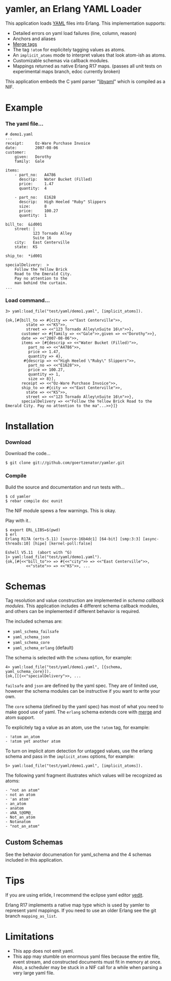 # yamler, an Erlang YAML Loader

This application loads [YAML](http://en.wikipedia.org/wiki/Yaml) files into Erlang.  This implementation supports:

* Detailed errors on yaml load failures (line, column, reason)
* Anchors and aliases
* [Merge tags](http://yaml.org/type/merge.html)
* The tag `!atom` for explicitely tagging values as atoms.
* An `implicit_atoms` mode to interpret values that look atom-ish as atoms.
* Customizable schemas via callback modules.
* Mappings returned as native Erlang R17 maps. (passes all unit tests on experimental maps branch, edoc currently broken)

This application embeds the C yaml parser "[libyaml](http://pyyaml.org/wiki/LibYAML)" which is compiled as a NIF.
 
# Example

### The yaml file...

    # demo1.yaml
    ---
	receipt:     Oz-Ware Purchase Invoice
	date:        2007-08-06
	customer:
	    given:   Dorothy
	    family:  Gale
	
	items:
	    - part_no:   A4786
	      descrip:   Water Bucket (Filled)
	      price:     1.47
	      quantity:  4
	
	    - part_no:   E1628
	      descrip:   High Heeled "Ruby" Slippers
	      size:      8
	      price:     100.27
	      quantity:  1
	
	bill_to:  &id001
	    street: |
	            123 Tornado Alley
	            Suite 16
	    city:   East Centerville
	    state:  KS
	
	ship_to:  *id001
	
	specialDelivery:  >
	    Follow the Yellow Brick
	    Road to the Emerald City.
	    Pay no attention to the
	    man behind the curtain.
	...



### Load command...

	3> yaml:load_file("test/yaml/demo1.yaml", [implicit_atoms]).

    {ok,[#{bill_to => #{city => <<"East Centerville">>,
             state => <<"KS">>,
             street => <<"123 Tornado Alley\nSuite 16\n">>},
           customer => #{family => <<"Gale">>,given => <<"Dorothy">>},
           date => <<"2007-08-06">>,
           items => [#{descrip => <<"Water Bucket (Filled)">>,
              part_no => <<"A4786">>,
              price => 1.47,
              quantity => 4},
            #{descrip => <<"High Heeled \"Ruby\" Slippers">>,
              part_no => <<"E1628">>,
              price => 100.27,
              quantity => 1,
              size => 8}],
           receipt => <<"Oz-Ware Purchase Invoice">>,
           ship_to => #{city => <<"East Centerville">>,
             state => <<"KS">>,
             street => <<"123 Tornado Alley\nSuite 16\n">>},
           specialDelivery => <<"Follow the Yellow Brick Road to the Emerald City. Pay no attention to the ma"...>>}]}


# Installation

### Download
Download the code...

	$ git clone git://github.com/goertzenator/yamler.git

### Compile
Build the source and documentation and run tests with...

	$ cd yamler
	$ rebar compile doc eunit

The NIF module spews a few warnings.  This is okay.

Play with it..

	$ export ERL_LIBS=$(pwd)
	$ erl
    Erlang R17A (erts-5.11) [source-16b4dc1] [64-bit] [smp:3:3] [async-threads:10] [hipe] [kernel-poll:false]
    
    Eshell V5.11  (abort with ^G)
    1> yaml:load_file("test/yaml/demo1.yaml").
    {ok,[#{<<"bill_to">> => #{<<"city">> => <<"East Centerville">>,
             <<"state">> => <<"KS">>, ...


# Schemas

Tag resolution and value construction are implemented in *schema callback modules*.  This application includes 4 different schema callback modules, and others can be implemented if different behavior is required.

The included schemas are:

* `yaml_schema_failsafe`
* `yaml_schema_json`
* `yaml_schema_core`
* `yaml_schema_erlang` (default)

The schema is selected with the `schema` option, for example:

	4> yaml:load_file("test/yaml/demo1.yaml", [{schema, yaml_schema_core}]).
	{ok,[[{<<"specialDelivery">>, ...



`failsafe` and `json` are defined by the yaml spec.  They are of limited use, however the schema modules can be instructive if you want to write your own.

The `core` schema (defined by the yaml spec) has most of what you need to make good use of yaml.  The `erlang` schema extends core with [merge](http://yaml.org/type/merge.html) and atom support.

To explicitely tag a value as an atom, use the `!atom` tag, for example:

	- !atom an_atom
	- !atom yet another atom

To turn on implicit atom detection for untagged values, use the erlang schema and pass in the `implicit_atoms` options, for example:

	5> yaml:load_file("test/yaml/demo1.yaml", [implicit_atoms]). 

The following yaml fragment illustrates which values will be recognized as atoms:

	- "not an atom"
	- not an atom
	- 'an atom'
	- an_atom
	- anatom
	- aNA_t@OM@_
	- Not_an_atom
	- Notanatom
	- "not_an_atom"


## Custom Schemas

See the behavior documenation for yaml_schema and the 4 schemas included in this application.

# Tips

If you are using erlide, I recommend the eclipse yaml editor [yedit](http://code.google.com/p/yedit/).

Erlang R17 implements a native map type which is used by yamler to represent yaml mappings.  If you need to use an older Erlang see the git branch `mapping_as_list`.

# Limitations

* This app does not emit yaml.
* This app may stumble on enormous yaml files because the entire file, event stream, and constructed documents must fit in memory at once.  Also, a scheduler may be stuck in a NIF call for a while when parsing a very large yaml file.


